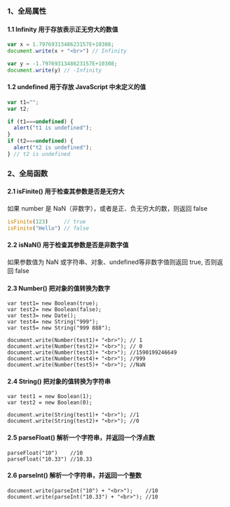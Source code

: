 ### ﻿1、全局属性

#### 1.1 Infinity 用于存放表示正无穷大的数值 

```js
var x = 1.7976931348623157E+10308;
document.write(x + "<br>") // Infinity

var y = -1.7976931348623157E+10308;
document.write(y) // -Infinity
```

#### 1.2 undefined 用于存放 JavaScript 中未定义的值

```js
var t1="";
var t2;

if (t1===undefined) {
  alert("t1 is undefined");
}
if (t2===undefined) {
  alert("t2 is undefined");
} // t2 is undefined
```

### 2、全局函数

#### 2.1 isFinite() 用于检查其参数是否是无穷大

如果 number 是 NaN（非数字），或者是正、负无穷大的数，则返回 false

```js
isFinite(123)     // true
isFinite("Hello") // false
```

#### 2.2 isNaN() 用于检查其参数是否是非数字值

如果参数值为 NaN 或字符串、对象、undefined等非数字值则返回 true, 否则返回 false

#### 2.3 Number() 把对象的值转换为数字

```
var test1= new Boolean(true);
var test2= new Boolean(false);
var test3= new Date();
var test4= new String("999");
var test5= new String("999 888");

document.write(Number(test1)+ "<br>"); // 1
document.write(Number(test2)+ "<br>"); // 0
document.write(Number(test3)+ "<br>"); //1590199246649
document.write(Number(test4)+ "<br>"); //999
document.write(Number(test5)+ "<br>"); //NaN
```

#### 2.4 String() 把对象的值转换为字符串

```
var test1 = new Boolean(1);
var test2 = new Boolean(0);

document.write(String(test1)+ "<br>"); //1
document.write(String(test2)+ "<br>"); //0
```

#### 2.5 parseFloat() 解析一个字符串，并返回一个浮点数

```
parseFloat("10")    //10
parseFloat("10.33") //10.33
```

#### 2.6 parseInt() 解析一个字符串，并返回一个整数

```
document.write(parseInt("10") + "<br>");    //10
document.write(parseInt("10.33") + "<br>"); //10
```

